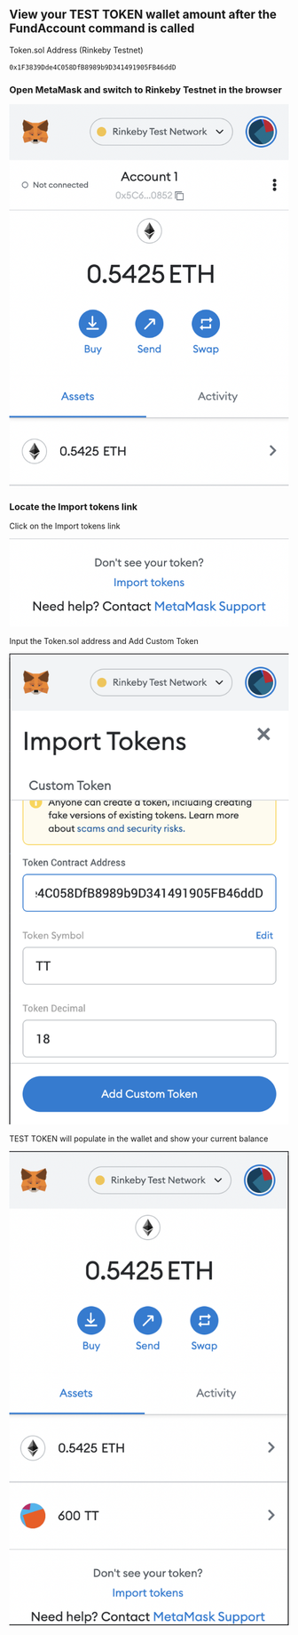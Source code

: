 ## View your TEST TOKEN wallet amount after the FundAccount command is called

Token.sol Address (Rinkeby Testnet)

```
0x1F3839Dde4C058DfB8989b9D341491905FB46ddD
```

### Open MetaMask and switch to Rinkeby Testnet in the browser

![Open MetaMask](openMetamask.png)

### Locate the Import tokens link

Click on the Import tokens link

![Import Tokens Link](importTokensLink.png)

Input the Token.sol address and Add Custom Token

![Import Token](importToken.png)

TEST TOKEN will populate in the wallet and show your current balance

![Populate Token](populate.png)
